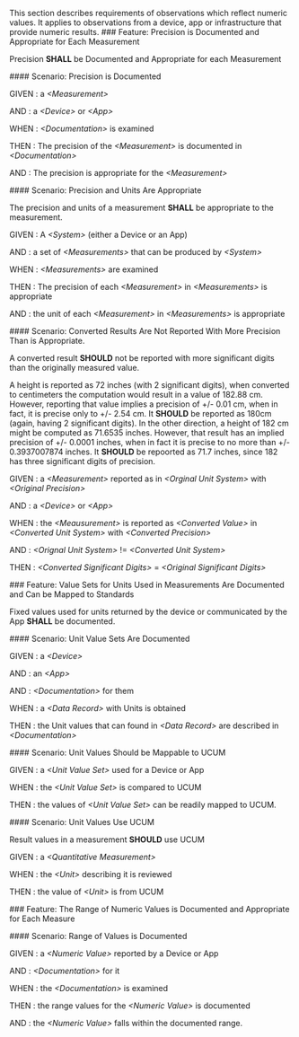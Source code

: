 This section describes requirements of observations which reflect numeric values.  It
applies to observations from a device, app or infrastructure that provide numeric
results.
###<span class='glyphicon text-success glyphicon-phone'/> <span class='glyphicon text-success glyphicon-dashboard'/> <a name='precision'>Feature: Precision is Documented and Appropriate for Each Measurement</a>

Precision **SHALL** be Documented and Appropriate for each Measurement


####<span class='glyphicon text-success glyphicon-phone'/> <span class='glyphicon text-success glyphicon-dashboard'/> <a name='precision-is-documented'>Scenario: Precision is Documented</a>


GIVEN
: a <i>&lt;Measurement&gt;</i>

   AND
   : a <i>&lt;Device&gt;</i> or <i>&lt;App&gt;</i>

WHEN
: <i>&lt;Documentation&gt;</i> is examined

THEN
: The precision of the <i>&lt;Measurement&gt;</i> is documented in <i>&lt;Documentation&gt;</i>

   AND
   : The precision is appropriate for the <i>&lt;Measurement&gt;</i>


####<span class='glyphicon text-success glyphicon-phone'/> <span class='glyphicon text-success glyphicon-dashboard'/> <a name='precision-and-units-are-appropriate'>Scenario: Precision and Units Are Appropriate</a>

The precision and units of a measurement **SHALL** be appropriate to the measurement.

GIVEN
: A <i>&lt;System&gt;</i> (either a Device or an App)

   AND
   : a set of <i>&lt;Measurements&gt;</i> that can be produced by <i>&lt;System&gt;</i>

WHEN
: <i>&lt;Measurements&gt;</i> are examined

THEN
: The precision of each <i>&lt;Measurement&gt;</i> in <i>&lt;Measurements&gt;</i> is appropriate

   AND
   : the unit of each <i>&lt;Measurement&gt;</i> in <i>&lt;Measurements&gt;</i> is appropriate


####<span class='glyphicon text-info glyphicon-phone'/> <span class='glyphicon text-info glyphicon-dashboard'/> <a name='converted-results-are-not-reported-with-more-precision-than-is-appropriate.'>Scenario: Converted Results Are Not Reported With More Precision Than is Appropriate.</a>

A converted result **SHOULD** not be reported with more significant digits than the originally
measured value.

A height is reported as 72 inches (with 2 significant digits), when converted to
centimeters the computation would result in a value of 182.88 cm.  However, reporting that value
implies a precision of +/- 0.01 cm, when in fact, it is precise only to +/- 2.54 cm.  It **SHOULD** be reported as 180cm (again,
having 2 significant digits).  In the other direction, a height of 182 cm might be computed as 71.6535 inches.
However, that result has an implied precision of +/- 0.0001 inches, when in fact it is precise to no more than +/- 0.3937007874 inches.
It **SHOULD** be repoorted as 71.7 inches, since 182 has three significant digits of precision.

GIVEN
: a <i>&lt;Measurement&gt;</i> reported as in <i>&lt;Orginal Unit System&gt;</i> with <i>&lt;Original Precision&gt;</i>

   AND
   : a <i>&lt;Device&gt;</i> or <i>&lt;App&gt;</i>

WHEN
: the <i>&lt;Meausurement&gt;</i> is reported as <i>&lt;Converted Value&gt;</i> in <i>&lt;Converted Unit System&gt;</i> with <i>&lt;Converted Precision&gt;</i>

   AND
   : <i>&lt;Orignal Unit System&gt;</i> != <i>&lt;Converted Unit System&gt;</i>

THEN
: <i>&lt;Converted Significant Digits&gt;</i> = <i>&lt;Original Significant Digits&gt;</i>


###<span class='glyphicon glyphicon-phone'/> <span class='glyphicon glyphicon-dashboard'/> <a name='units'>Feature: Value Sets for Units Used in Measurements Are Documented and Can be Mapped to Standards</a>

Fixed values used for units returned by the device or communicated by the App **SHALL** be documented.


####<span class='glyphicon text-success glyphicon-phone'/> <span class='glyphicon text-success glyphicon-dashboard'/> <a name='unit-value-sets-are-documented'>Scenario: Unit Value Sets Are Documented</a>


GIVEN
: a <i>&lt;Device&gt;</i>

   AND
   : an <i>&lt;App&gt;</i>

   AND
   : <i>&lt;Documentation&gt;</i> for them

WHEN
: a <i>&lt;Data Record&gt;</i> with Units is obtained

THEN
: the Unit values that can found in <i>&lt;Data Record&gt;</i> are described in <i>&lt;Documentation&gt;</i>


####<span class='glyphicon text-success glyphicon-phone'/> <span class='glyphicon text-success glyphicon-dashboard'/> <a name='unit-values-should-be-mappable-to-ucum'>Scenario: Unit Values Should be Mappable to UCUM</a>


GIVEN
: a <i>&lt;Unit Value Set&gt;</i> used for a Device or App

WHEN
: the <i>&lt;Unit Value Set&gt;</i> is compared to UCUM

THEN
: the values of <i>&lt;Unit Value Set&gt;</i> can be readily mapped to UCUM.


####<span class='glyphicon text-info glyphicon-phone'/> <span class='glyphicon text-info glyphicon-dashboard'/> <a name='unit-values-use-ucum'>Scenario: Unit Values Use UCUM</a>

Result values in a measurement **SHOULD** use UCUM

GIVEN
: a <i>&lt;Quantitative Measurement&gt;</i>

WHEN
: the <i>&lt;Unit&gt;</i> describing it is reviewed

THEN
: the value of <i>&lt;Unit&gt;</i> is from UCUM 


###<span class='glyphicon text-info glyphicon-phone'/> <span class='glyphicon text-info glyphicon-dashboard'/> <a name='range'>Feature: The Range of Numeric Values is Documented and Appropriate for Each Measure</a>


####<span class='glyphicon text-success glyphicon-phone'/> <span class='glyphicon text-success glyphicon-dashboard'/> <a name='range-of-values-is-documented'>Scenario: Range of Values is Documented</a>


GIVEN
: a <i>&lt;Numeric Value&gt;</i> reported by a Device or App

   AND
   : <i>&lt;Documentation&gt;</i> for it

WHEN
: the <i>&lt;Documentation&gt;</i> is examined

THEN
: the range values for the <i>&lt;Numeric Value&gt;</i> is documented

   AND
   : the <i>&lt;Numeric Value&gt;</i> falls within the documented range.

